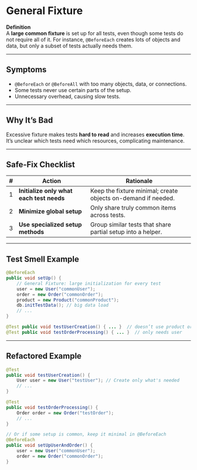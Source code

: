 # General Fixture

**Definition**  
A **large common fixture** is set up for all tests, even though some tests do not require all of it. For instance, `@BeforeEach` creates lots of objects and data, but only a subset of tests actually needs them.

---

## Symptoms
- `@BeforeEach` or `@BeforeAll` with too many objects, data, or connections.
- Some tests never use certain parts of the setup.
- Unnecessary overhead, causing slow tests.

---

## Why It’s Bad
Excessive fixture makes tests **hard to read** and increases **execution time**. It’s unclear which tests need which resources, complicating maintenance.

---

## Safe‑Fix Checklist
| # | Action | Rationale |
|---|---|---|
| 1 | **Initialize only what each test needs** | Keep the fixture minimal; create objects on-demand if needed. |
| 2 | **Minimize global setup** | Only share truly common items across tests. |
| 3 | **Use specialized setup methods** | Group similar tests that share partial setup into a helper. |

---

## Test Smell Example
```java
@BeforeEach
public void setUp() {
    // General Fixture: large initialization for every test
    user = new User("commonUser");
    order = new Order("commonOrder");
    product = new Product("commonProduct");
    db.initTestData(); // big data load
    // ...
}

@Test public void testUserCreation() { ... }  // doesn’t use product or db
@Test public void testOrderProcessing() { ... }  // only needs user
```

---

## Refactored Example
```java
@Test
public void testUserCreation() {
    User user = new User("testUser"); // Create only what's needed
    // ...
}

@Test
public void testOrderProcessing() {
    Order order = new Order("testOrder");
    // ...
}

// Or if some setup is common, keep it minimal in @BeforeEach
@BeforeEach
public void setUpUserAndOrder() {
    user = new User("commonUser");
    order = new Order("commonOrder");
}
```